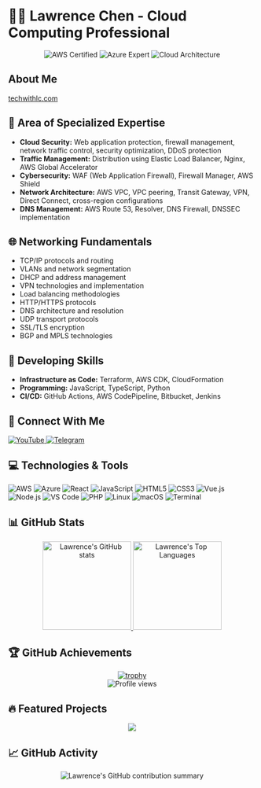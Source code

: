 # 👨‍💻 Lawrence Chen - Cloud Computing Professional

<div align="center">
  <img src="https://img.shields.io/badge/AWS-Certified-orange?style=for-the-badge&logo=amazon-aws" alt="AWS Certified">
  <img src="https://img.shields.io/badge/Azure-Expert-blue?style=for-the-badge&logo=microsoft-azure" alt="Azure Expert">
  <img src="https://img.shields.io/badge/Cloud-Architecture-lightblue?style=for-the-badge&logo=icloud" alt="Cloud Architecture">
</div>

## About Me

[techwithlc.com](https://techwithlc.com)

## 🔧 Area of Specialized Expertise 

- **Cloud Security:** Web application protection, firewall management, network traffic control, security optimization, DDoS protection
- **Traffic Management:** Distribution using Elastic Load Balancer, Nginx, AWS Global Accelerator
- **Cybersecurity:** WAF (Web Application Firewall), Firewall Manager, AWS Shield
- **Network Architecture:** AWS VPC, VPC peering, Transit Gateway, VPN, Direct Connect, cross-region configurations
- **DNS Management:** AWS Route 53, Resolver, DNS Firewall, DNSSEC implementation

## 🌐 Networking Fundamentals 
- TCP/IP protocols and routing
- VLANs and network segmentation
- DHCP and address management
- VPN technologies and implementation
- Load balancing methodologies
- HTTP/HTTPS protocols
- DNS architecture and resolution
- UDP transport protocols
- SSL/TLS encryption
- BGP and MPLS technologies

## 🚀 Developing Skills
- **Infrastructure as Code:** Terraform, AWS CDK, CloudFormation
- **Programming:** JavaScript, TypeScript, Python
- **CI/CD:** GitHub Actions, AWS CodePipeline, Bitbucket, Jenkins

## 📱 Connect With Me

<div>
  <a href="https://www.youtube.com/c/techwithlc" target="_blank">
    <img src="https://img.shields.io/badge/-YouTube-red?style=flat-square&logo=youtube" alt="YouTube">
  </a>
  <a href="https://t.me/awslc" target="_blank">
    <img src="https://img.shields.io/badge/-Telegram-2CA5E0?style=flat-square&logo=telegram&logoColor=white" alt="Telegram">
  </a>
</div>

## 💻 Technologies & Tools

<div>
  <img src="https://img.shields.io/badge/-AWS-232F3E?style=flat-square&logo=amazon-aws" alt="AWS">
  <img src="https://img.shields.io/badge/-Azure-0089D6?style=flat-square&logo=microsoft-azure" alt="Azure">
  <img src="https://img.shields.io/badge/-React-61DAFB?style=flat-square&logo=react&logoColor=black" alt="React">
  <img src="https://img.shields.io/badge/-JavaScript-F7DF1E?style=flat-square&logo=javascript&logoColor=black" alt="JavaScript">
  <img src="https://img.shields.io/badge/-HTML5-E34F26?style=flat-square&logo=html5&logoColor=white" alt="HTML5">
  <img src="https://img.shields.io/badge/-CSS3-1572B6?style=flat-square&logo=css3" alt="CSS3">
  <img src="https://img.shields.io/badge/-Vue.js-4FC08D?style=flat-square&logo=vue.js&logoColor=white" alt="Vue.js">
  <img src="https://img.shields.io/badge/-Node.js-339933?style=flat-square&logo=node.js&logoColor=white" alt="Node.js">
  <img src="https://img.shields.io/badge/-VS_Code-007ACC?style=flat-square&logo=visual-studio-code" alt="VS Code">
  <img src="https://img.shields.io/badge/-PHP-777BB4?style=flat-square&logo=php&logoColor=white" alt="PHP">
  <img src="https://img.shields.io/badge/-Linux-FCC624?style=flat-square&logo=linux&logoColor=black" alt="Linux">
  <img src="https://img.shields.io/badge/-macOS-000000?style=flat-square&logo=apple" alt="macOS">
  <img src="https://img.shields.io/badge/-Terminal-4D4D4D?style=flat-square&logo=windows-terminal&logoColor=white" alt="Terminal">
</div>

## 📊 GitHub Stats

<div align="center">
  <a href="https://github.com/techwithlc">
    <img height="180em" src="https://github-readme-stats.vercel.app/api?username=techwithlc&show_icons=true&theme=tokyonight&include_all_commits=true&count_private=true" alt="Lawrence's GitHub stats"/>
    <img height="180em" src="https://github-readme-stats.vercel.app/api/top-langs/?username=techwithlc&layout=compact&theme=tokyonight" alt="Lawrence's Top Languages"/>
  </a>
</div>

## 🏆 GitHub Achievements

<div align="center">
  <a href="https://github.com/techwithlc">
    <img src="https://github-profile-trophy.vercel.app/?username=techwithlc&theme=nord&column=7" alt="trophy"/>
  </a>
</div>

<div align="center">
  <img src="https://komarev.com/ghpvc/?username=techwithlc&color=blueviolet&style=flat-square" alt="Profile views"/>
</div>

## 🔥 Featured Projects

<div align="center">
  <a href="https://github.com/techwithlc/LineGPT">
    <img align="center" src="https://github-readme-stats.vercel.app/api/pin/?username=techwithlc&repo=LineGPT&theme=tokyonight" />
  </a>
</div>

## 📈 GitHub Activity
<!-- GitHub Profile Summary Cards -->
<div align="center">
  <img src="https://github-profile-summary-cards.vercel.app/api/cards/profile-details?username=techwithlc&theme=tokyonight" alt="Lawrence's GitHub contribution summary"/>
</div>
